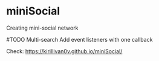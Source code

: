 # miniSocial
Creating mini-social network


#TODO 
    Multi-search
    Add event listeners with one callback

Check: https://kirillivan0v.github.io/miniSocial/
